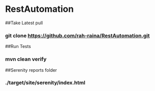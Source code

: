 # RestAutomation
##Take Latest pull 
### git clone https://github.com/rah-raina/RestAutomation.git

##Run Tests
### mvn clean verify

##Serenity reports folder
### ./target/site/serenity/index.html